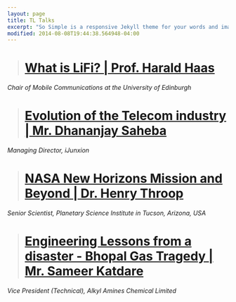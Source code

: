```yaml
---
layout: page
title: TL Talks
excerpt: "So Simple is a responsive Jekyll theme for your words and images."
modified: 2014-08-08T19:44:38.564948-04:00
---
```


> #  [What is LiFi? | Prof. Harald Haas]("/tl_talks/harald_haas.md")
*Chair of Mobile Communications at the University of Edinburgh*

> #  [Evolution of the Telecom industry | Mr. Dhananjay Saheba]("/tl_talks/dhananjay_saheba.md")
*Managing Director, iJunxion*

> #  [NASA New Horizons Mission and Beyond | Dr. Henry Throop]("/tl_talks/henry_throop.md")
*Senior Scientist, Planetary Science Institute in Tucson, Arizona, USA*

> #  [Engineering Lessons from a disaster - Bhopal Gas Tragedy | Mr. Sameer Katdare]("/tl_talks/sameer_katdare.md")
*Vice President (Technical), Alkyl Amines Chemical Limited*